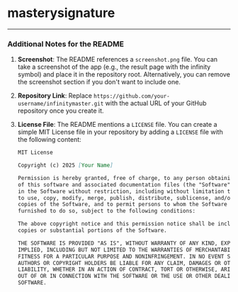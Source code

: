 # masterysignature

---

### Additional Notes for the README

1. **Screenshot**: The README references a `screenshot.png` file. You can take a screenshot of the app (e.g., the result page with the infinity symbol) and place it in the repository root. Alternatively, you can remove the screenshot section if you don't want to include one.

2. **Repository Link**: Replace `https://github.com/your-username/infinitymaster.git` with the actual URL of your GitHub repository once you create it.

3. **License File**: The README mentions a `LICENSE` file. You can create a simple MIT License file in your repository by adding a `LICENSE` file with the following content:

   ```markdown
   MIT License

   Copyright (c) 2025 [Your Name]

   Permission is hereby granted, free of charge, to any person obtaining a copy
   of this software and associated documentation files (the "Software"), to deal
   in the Software without restriction, including without limitation the rights
   to use, copy, modify, merge, publish, distribute, sublicense, and/or sell
   copies of the Software, and to permit persons to whom the Software is
   furnished to do so, subject to the following conditions:

   The above copyright notice and this permission notice shall be included in all
   copies or substantial portions of the Software.

   THE SOFTWARE IS PROVIDED "AS IS", WITHOUT WARRANTY OF ANY KIND, EXPRESS OR
   IMPLIED, INCLUDING BUT NOT LIMITED TO THE WARRANTIES OF MERCHANTABILITY,
   FITNESS FOR A PARTICULAR PURPOSE AND NONINFRINGEMENT. IN NO EVENT SHALL THE
   AUTHORS OR COPYRIGHT HOLDERS BE LIABLE FOR ANY CLAIM, DAMAGES OR OTHER
   LIABILITY, WHETHER IN AN ACTION OF CONTRACT, TORT OR OTHERWISE, ARISING FROM,
   OUT OF OR IN CONNECTION WITH THE SOFTWARE OR THE USE OR OTHER DEALINGS IN THE
   SOFTWARE.
